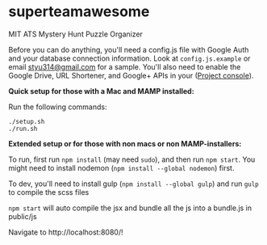 # superteamawesome
MIT ATS Mystery Hunt Puzzle Organizer

Before you can do anything, you'll need a config.js file with Google Auth and your database connection information. Look at `config.js.example` or email styu314@gmail.com for a sample. You'll also need to enable the Google Drive, URL Shortener, and Google+ APIs in your ([Project console](https://console.developers.google.com/project)).

**Quick setup for those with a Mac and MAMP installed:**

Run the following commands:

```
./setup.sh
./run.sh
```

**Extended setup or for those with non macs or non MAMP-installers:**

To run, first run `npm install` (may need `sudo`), and then run `npm start`.
You might need to install nodemon (`npm install --global nodemon`) first.

To dev, you'll need to install gulp (`npm install --global gulp`) and run `gulp` to compile the scss files

`npm start` will auto compile the jsx and bundle all the js into a bundle.js in public/js

Navigate to http://localhost:8080/!
